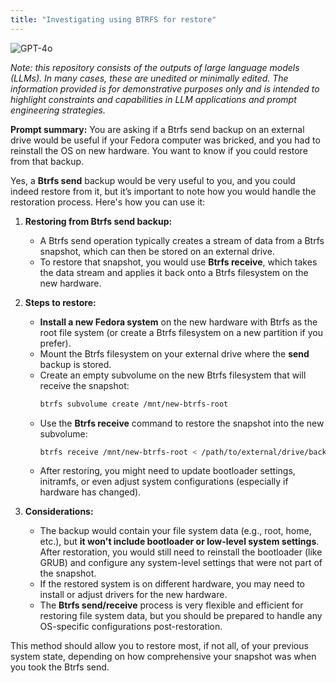 ```yaml
---
title: "Investigating using BTRFS for restore"
---
```

![GPT-4o](https://img.shields.io/badge/GPT--4o-3333FF?style=for-the-badge&logo=openai&logoColor=white)



*Note: this repository consists of the outputs of large language models (LLMs). In many cases, these are unedited or minimally edited. The information provided is for demonstrative purposes only and is intended to highlight constraints and capabilities in LLM applications and prompt engineering strategies.*


**Prompt summary:** You are asking if a Btrfs send backup on an external drive would be useful if your Fedora computer was bricked, and you had to reinstall the OS on new hardware. You want to know if you could restore from that backup.

Yes, a **Btrfs send** backup would be very useful to you, and you could indeed restore from it, but it’s important to note how you would handle the restoration process. Here's how you can use it:

1. **Restoring from Btrfs send backup:**
   - A Btrfs send operation typically creates a stream of data from a Btrfs snapshot, which can then be stored on an external drive.
   - To restore that snapshot, you would use **Btrfs receive**, which takes the data stream and applies it back onto a Btrfs filesystem on the new hardware.

2. **Steps to restore:**
   - **Install a new Fedora system** on the new hardware with Btrfs as the root file system (or create a Btrfs filesystem on a new partition if you prefer).
   - Mount the Btrfs filesystem on your external drive where the **send** backup is stored.
   - Create an empty subvolume on the new Btrfs filesystem that will receive the snapshot:
     ```bash
     btrfs subvolume create /mnt/new-btrfs-root
     ```
   - Use the **Btrfs receive** command to restore the snapshot into the new subvolume:
     ```bash
     btrfs receive /mnt/new-btrfs-root < /path/to/external/drive/backup
     ```
   - After restoring, you might need to update bootloader settings, initramfs, or even adjust system configurations (especially if hardware has changed).

3. **Considerations:**
   - The backup would contain your file system data (e.g., root, home, etc.), but **it won't include bootloader or low-level system settings**. After restoration, you would still need to reinstall the bootloader (like GRUB) and configure any system-level settings that were not part of the snapshot.
   - If the restored system is on different hardware, you may need to install or adjust drivers for the new hardware.
   - The **Btrfs send/receive** process is very flexible and efficient for restoring file system data, but you should be prepared to handle any OS-specific configurations post-restoration.

This method should allow you to restore most, if not all, of your previous system state, depending on how comprehensive your snapshot was when you took the Btrfs send.